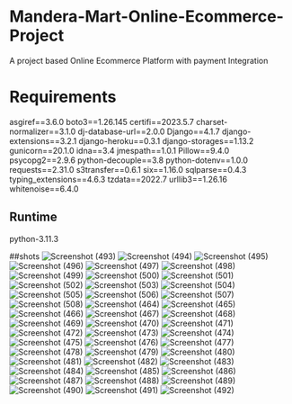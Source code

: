 # Mandera-Mart-Online-Ecommerce-Project
A project based Online Ecommerce Platform with payment Integration
# Requirements
asgiref==3.6.0
boto3==1.26.145
certifi==2023.5.7
charset-normalizer==3.1.0
dj-database-url==2.0.0
Django==4.1.7
django-extensions==3.2.1
django-heroku==0.3.1
django-storages==1.13.2
gunicorn==20.1.0
idna==3.4
jmespath==1.0.1
Pillow==9.4.0
psycopg2==2.9.6
python-decouple==3.8
python-dotenv==1.0.0
requests==2.31.0
s3transfer==0.6.1
six==1.16.0
sqlparse==0.4.3
typing_extensions==4.6.3
tzdata==2022.7
urllib3==1.26.16
whitenoise==6.4.0

## Runtime
python-3.11.3

##shots
![Screenshot (493)](https://github.com/Oref2001/Mandera-Mart-Online-Ecommerce-Project/assets/131554994/8d2b0fe8-9723-4c6b-b1aa-7d00ff5523a9)
![Screenshot (494)](https://github.com/Oref2001/Mandera-Mart-Online-Ecommerce-Project/assets/131554994/9503a60e-c039-42c3-b38c-f481fa5c83b8)
![Screenshot (495)](https://github.com/Oref2001/Mandera-Mart-Online-Ecommerce-Project/assets/131554994/f49a53c7-4b20-4e4c-8897-774ca9fe33e2)
![Screenshot (496)](https://github.com/Oref2001/Mandera-Mart-Online-Ecommerce-Project/assets/131554994/efb5f2e7-3d2b-4ac4-9419-72087bf4e922)
![Screenshot (497)](https://github.com/Oref2001/Mandera-Mart-Online-Ecommerce-Project/assets/131554994/3cac0ecc-f091-44c4-be93-4a4d3aa7aa79)
![Screenshot (498)](https://github.com/Oref2001/Mandera-Mart-Online-Ecommerce-Project/assets/131554994/51d6e1fd-43eb-4212-9128-54f13944e856)
![Screenshot (499)](https://github.com/Oref2001/Mandera-Mart-Online-Ecommerce-Project/assets/131554994/27925cb4-3978-4792-9640-ea5fa58aecec)
![Screenshot (500)](https://github.com/Oref2001/Mandera-Mart-Online-Ecommerce-Project/assets/131554994/d5f5efa7-caa2-4138-acc2-97354c67e5a4)
![Screenshot (501)](https://github.com/Oref2001/Mandera-Mart-Online-Ecommerce-Project/assets/131554994/67de8752-20d4-49a1-8c71-466db6a2e7d7)
![Screenshot (502)](https://github.com/Oref2001/Mandera-Mart-Online-Ecommerce-Project/assets/131554994/06081646-20c3-4197-9401-1f16c527634a)
![Screenshot (503)](https://github.com/Oref2001/Mandera-Mart-Online-Ecommerce-Project/assets/131554994/fc88879d-8092-402d-a67b-b30c8a565630)
![Screenshot (504)](https://github.com/Oref2001/Mandera-Mart-Online-Ecommerce-Project/assets/131554994/47f1babc-186f-4e3f-9905-108f360f3c62)
![Screenshot (505)](https://github.com/Oref2001/Mandera-Mart-Online-Ecommerce-Project/assets/131554994/a4a14b55-f89f-470f-bc3a-9b30dc127d93)
![Screenshot (506)](https://github.com/Oref2001/Mandera-Mart-Online-Ecommerce-Project/assets/131554994/8074042b-94cb-4bf9-b21e-9e51f88c163d)
![Screenshot (507)](https://github.com/Oref2001/Mandera-Mart-Online-Ecommerce-Project/assets/131554994/3223a5a1-dd4f-42d6-bbf3-9e586f528fbd)
![Screenshot (508)](https://github.com/Oref2001/Mandera-Mart-Online-Ecommerce-Project/assets/131554994/1f88c90c-4983-4814-b685-1255dce0dbcb)
![Screenshot (464)](https://github.com/Oref2001/Mandera-Mart-Online-Ecommerce-Project/assets/131554994/e14a5d63-8684-4c20-9bb6-89871384237a)
![Screenshot (465)](https://github.com/Oref2001/Mandera-Mart-Online-Ecommerce-Project/assets/131554994/d8d55bcc-a06f-4475-8ad8-395a06f4eede)
![Screenshot (466)](https://github.com/Oref2001/Mandera-Mart-Online-Ecommerce-Project/assets/131554994/80e7b004-3310-431b-a9be-497ade49eed5)
![Screenshot (467)](https://github.com/Oref2001/Mandera-Mart-Online-Ecommerce-Project/assets/131554994/663c33aa-679c-44ab-be54-3456e8dc7f22)
![Screenshot (468)](https://github.com/Oref2001/Mandera-Mart-Online-Ecommerce-Project/assets/131554994/16b5a4ee-15c4-455f-aa5d-7ec9ccc0602f)
![Screenshot (469)](https://github.com/Oref2001/Mandera-Mart-Online-Ecommerce-Project/assets/131554994/514f85ee-27fc-4e3b-8fc1-ea89ba2e14b6)
![Screenshot (470)](https://github.com/Oref2001/Mandera-Mart-Online-Ecommerce-Project/assets/131554994/59c8a323-3b31-4f40-bb81-8cd30768c658)
![Screenshot (471)](https://github.com/Oref2001/Mandera-Mart-Online-Ecommerce-Project/assets/131554994/07ac43c1-906a-4667-a6d6-6ee7e6686925)
![Screenshot (472)](https://github.com/Oref2001/Mandera-Mart-Online-Ecommerce-Project/assets/131554994/35619381-9c96-48d8-b9a5-67bfec2cc58e)
![Screenshot (473)](https://github.com/Oref2001/Mandera-Mart-Online-Ecommerce-Project/assets/131554994/bb0c1aae-9deb-4db5-801a-b82c6f4a8d8a)
![Screenshot (474)](https://github.com/Oref2001/Mandera-Mart-Online-Ecommerce-Project/assets/131554994/b00a4dd8-02a0-45b7-812d-72f2c4e2ec4f)
![Screenshot (475)](https://github.com/Oref2001/Mandera-Mart-Online-Ecommerce-Project/assets/131554994/50af7789-a09f-4a07-8456-ec1b64bd525c)
![Screenshot (476)](https://github.com/Oref2001/Mandera-Mart-Online-Ecommerce-Project/assets/131554994/1e8a8221-aa18-4afd-bad2-898fa0a86596)
![Screenshot (477)](https://github.com/Oref2001/Mandera-Mart-Online-Ecommerce-Project/assets/131554994/7d4490af-aaa0-4237-a49c-f53bdcf00b55)
![Screenshot (478)](https://github.com/Oref2001/Mandera-Mart-Online-Ecommerce-Project/assets/131554994/83ca4ec5-cb34-4f2f-8fbe-04f38593b276)
![Screenshot (479)](https://github.com/Oref2001/Mandera-Mart-Online-Ecommerce-Project/assets/131554994/50b9b047-3cd7-4bef-8a47-a49526f70dec)
![Screenshot (480)](https://github.com/Oref2001/Mandera-Mart-Online-Ecommerce-Project/assets/131554994/11729de4-e38a-4ad5-af99-4034af8352b2)
![Screenshot (481)](https://github.com/Oref2001/Mandera-Mart-Online-Ecommerce-Project/assets/131554994/b27532f1-a821-4f52-9873-13fc6a5737c1)
![Screenshot (482)](https://github.com/Oref2001/Mandera-Mart-Online-Ecommerce-Project/assets/131554994/f9871efb-25a4-499b-93ea-d4226b69fb12)
![Screenshot (483)](https://github.com/Oref2001/Mandera-Mart-Online-Ecommerce-Project/assets/131554994/3585e6bc-af82-484a-91ee-1157a4b72f5d)
![Screenshot (484)](https://github.com/Oref2001/Mandera-Mart-Online-Ecommerce-Project/assets/131554994/1470ead3-1f69-4abe-9e1f-c0a531f694e5)
![Screenshot (485)](https://github.com/Oref2001/Mandera-Mart-Online-Ecommerce-Project/assets/131554994/a4cb65e7-2537-400d-a7c8-d19a0d45fe2a)
![Screenshot (486)](https://github.com/Oref2001/Mandera-Mart-Online-Ecommerce-Project/assets/131554994/467ba7ef-f418-4d59-b3df-6d40303b137c)
![Screenshot (487)](https://github.com/Oref2001/Mandera-Mart-Online-Ecommerce-Project/assets/131554994/a06d84ae-ee39-4de6-9eb7-078473609ecc)
![Screenshot (488)](https://github.com/Oref2001/Mandera-Mart-Online-Ecommerce-Project/assets/131554994/116e028b-a5c3-4a01-9dda-e71c0c0502ef)
![Screenshot (489)](https://github.com/Oref2001/Mandera-Mart-Online-Ecommerce-Project/assets/131554994/7b9e5af8-0653-4236-973c-62665e4b2b27)
![Screenshot (490)](https://github.com/Oref2001/Mandera-Mart-Online-Ecommerce-Project/assets/131554994/588d8b02-b7bf-4167-ad14-0fb499f312c6)
![Screenshot (491)](https://github.com/Oref2001/Mandera-Mart-Online-Ecommerce-Project/assets/131554994/2781dca4-a5b7-46a3-8aad-eb076b365e74)
![Screenshot (492)](https://github.com/Oref2001/Mandera-Mart-Online-Ecommerce-Project/assets/131554994/81816b26-6171-4656-a087-d03b024e9ff5)
